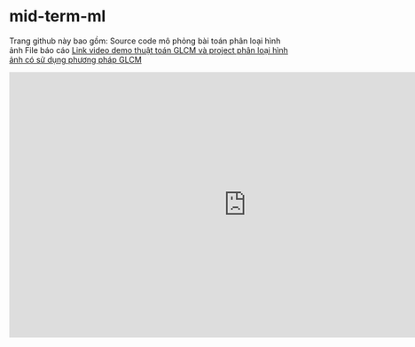 # mid-term-ml
Trang github này bao gồm:
  Source code mô phỏng bài toán phân loại hình ảnh
  File báo cáo
<a href="https://youtu.be/SCyDC8ipj1E">Link video demo thuật toán GLCM và project phân loại hình ảnh có sử dụng phương pháp GLCM</a>
<iframe width="853" height="480" src="https://www.youtube.com/embed/SCyDC8ipj1E" title="YouTube video player" frameborder="0" allow="accelerometer; autoplay; clipboard-write; encrypted-media; gyroscope; picture-in-picture" allowfullscreen></iframe>

